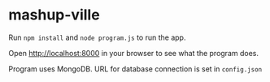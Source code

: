 # mashup-ville

Run <code>npm install</code> and  <code>node program.js</code> to run the app.

Open [http://localhost:8000](http://localhost:8000) in your browser to see what the program does.

Program uses MongoDB. URL for database connection is set in <code>config.json</code>
